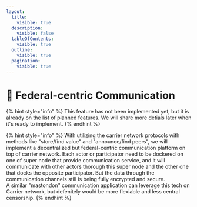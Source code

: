 ```yaml
---
layout:
  title:
    visible: true
  description:
    visible: false
  tableOfContents:
    visible: true
  outline:
    visible: true
  pagination:
    visible: true
---
```


# 📡 Federal-centric Communication

{% hint style="info" %}
This feature has not been implemented yet, but it is already on the list of planned features. We will share more detials later when it's ready to implement.
{% endhint %}

{% hint style="info" %}
With utilizing the carrier network protocols with methods like "store/find value" and "announce/find peers", we will implement a decentralized but federal-centric communication platform on top of carrier network. Each actor or participator need to be dockered on one of super node that provide communication service,  and it will communicate with other actors thorough this super node and the other one that docks the opposite participator.  But the data through the communication channels still is being fully encrypted and secure. \
A similar "mastondon" communication application can leverage this tech on Carrier network, but defenitely would be more flexiable and less central censorship.&#x20;
{% endhint %}
